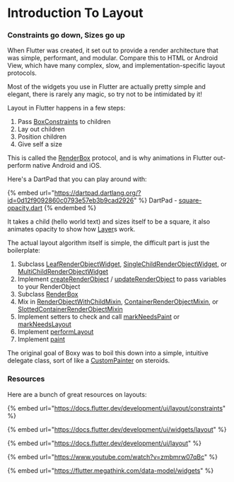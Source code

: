 # Introduction To Layout

### Constraints go down, Sizes go up

When Flutter was created, it set out to provide a render architecture that was simple, performant, and modular. Compare this to HTML or Android View, which have many complex, slow, and implementation-specific layout protocols.

Most of the widgets you use in Flutter are actually pretty simple and elegant, there is rarely any magic, so try not to be intimidated by it!

Layout in Flutter happens in a few steps:

1. Pass [BoxConstraints](https://api.flutter.dev/flutter/rendering/BoxConstraints-class.html) to children
2. Lay out children
3. Position children
4. Give self a size

This is called the [RenderBox](https://api.flutter.dev/flutter/rendering/RenderBox-class.html) protocol, and is why animations in Flutter out-perform native Android and iOS.

Here's a DartPad that you can play around with:

{% embed url="https://dartpad.dartlang.org/?id=0d12f9092860c0793e57eb3b9cad2926" %}
DartPad - [square-opacity.dart](https://gist.github.com/PixelToast/0d12f9092860c0793e57eb3b9cad2926)
{% endembed %}

It takes a child (hello world text) and sizes itself to be a square, it also animates opacity to show how [Layer](https://api.flutter.dev/flutter/rendering/Layer-class.html)s work.

The actual layout algorithm itself is simple, the difficult part is just the boilerplate:

1. Subclass [LeafRenderObjectWidget](https://api.flutter.dev/flutter/widgets/LeafRenderObjectWidget-class.html), [SingleChildRenderObjectWidget](https://api.flutter.dev/flutter/widgets/SingleChildRenderObjectWidget-class.html), or [MultiChildRenderObjectWidget](https://api.flutter.dev/flutter/widgets/MultiChildRenderObjectWidget-class.html)
2. Implement [createRenderObject](https://api.flutter.dev/flutter/widgets/RenderObjectWidget/createRenderObject.html) / [updateRenderObject](https://api.flutter.dev/flutter/widgets/RenderObjectWidget/updateRenderObject.html) to pass variables to your RenderObject
3. Subclass [RenderBox](https://api.flutter.dev/flutter/rendering/RenderBox-class.html)
4. Mix in [RenderObjectWithChildMixin](https://api.flutter.dev/flutter/rendering/RenderObjectWithChildMixin-mixin.html), [ContainerRenderObjectMixin](https://api.flutter.dev/flutter/rendering/ContainerRenderObjectMixin-mixin.html), or [SlottedContainerRenderObjectMixin](https://api.flutter.dev/flutter/widgets/SlottedContainerRenderObjectMixin-mixin.html)
5. Implement setters to check and call [markNeedsPaint](https://api.flutter.dev/flutter/rendering/RenderObject/markNeedsPaint.html) or [markNeedsLayout](https://api.flutter.dev/flutter/rendering/RenderObject/markNeedsLayout.html)
6. Implement [performLayout](https://api.flutter.dev/flutter/rendering/RenderBox/performLayout.html)
7. Implement [paint](https://api.flutter.dev/flutter/rendering/RenderObject/paint.html)

The original goal of Boxy was to boil this down into a simple, intuitive delegate class, sort of like a [CustomPainter](https://api.flutter.dev/flutter/rendering/CustomPainter-class.html) on steroids.

### Resources

&#x20;Here are a bunch of great resources on layouts:

{% embed url="https://docs.flutter.dev/development/ui/layout/constraints" %}

{% embed url="https://docs.flutter.dev/development/ui/widgets/layout" %}

{% embed url="https://docs.flutter.dev/development/ui/layout" %}

{% embed url="https://www.youtube.com/watch?v=zmbmrw07qBc" %}

{% embed url="https://flutter.megathink.com/data-model/widgets" %}
